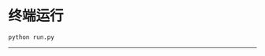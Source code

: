 # 终端运行

```shell
python run.py
```
***********************************************************************************************************************************************************************************************************************************************************************************************************